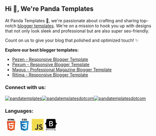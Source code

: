 ## Hi 👋, We're Panda Templates

At Panda Templates 🐼, we're passionate about crafting and sharing top-notch [blogger templates](https://www.pandatemplates.com/). We're on a mission to hook you up with designs that not only look sleek and professional but are also super seo-friendly.

Count on us to give your blog that polished and optimized touch! ✨

**Explore our best blogger templates:**

- [Pezen - Responsive Blogger Template](https://www.pandatemplates.com/2023/09/perzen-blogger-template.html)
- [Pexum - Responsive Blogger Template](https://www.pandatemplates.com/2023/01/pexum-blogger-template.html)
- [Magus - Professional Magazine Blogger Template](https://www.pandatemplates.com/2023/01/magus-blogger-template.html)
- [Ritima - Responsive Blogger Template](https://www.pandatemplates.com/2023/01/ritima-blogger-template.html)

<h3>Connect with us:</h3>
<p><a href="https://twitter.com/pandatemplates" target="blank"><img align="center" src="https://raw.githubusercontent.com/rahuldkjain/github-profile-readme-generator/master/src/images/icons/Social/twitter.svg" alt="pandatemplates" height="30" width="40" /></a><a href="https://fb.com/pandatemplatesdotcom" target="blank"><img align="center" src="https://raw.githubusercontent.com/rahuldkjain/github-profile-readme-generator/master/src/images/icons/Social/facebook.svg" alt="pandatemplatesdotcom" height="30" width="40" /></a><a href="https://instagram.com/pandatemplatesdotcom" target="blank"><img align="center" src="https://raw.githubusercontent.com/rahuldkjain/github-profile-readme-generator/master/src/images/icons/Social/instagram.svg" alt="pandatemplatesdotcom" height="30" width="40" /></a></p>

<h3>Languages:</h3>
<p><a href="https://www.w3.org/html/" target="_blank" rel="noreferrer"><img src="https://raw.githubusercontent.com/devicons/devicon/master/icons/html5/html5-original-wordmark.svg" alt="html5" width="40" height="40"/></a> <a href="https://developer.mozilla.org/en-US/docs/Web/CSS" target="_blank" rel="noreferrer"><img src="https://raw.githubusercontent.com/devicons/devicon/master/icons/css3/css3-original-wordmark.svg" alt="css3" width="40" height="40"/></a> <a href="https://developer.mozilla.org/en-US/docs/Web/JavaScript" target="_blank" rel="noreferrer"><img src="https://raw.githubusercontent.com/devicons/devicon/master/icons/javascript/javascript-original.svg" alt="javascript" width="40" height="40"/></a> <a href="https://getbootstrap.com" target="_blank" rel="noreferrer"><img src="https://raw.githubusercontent.com/devicons/devicon/master/icons/bootstrap/bootstrap-plain-wordmark.svg" alt="bootstrap" width="40" height="40"/></a></p>

